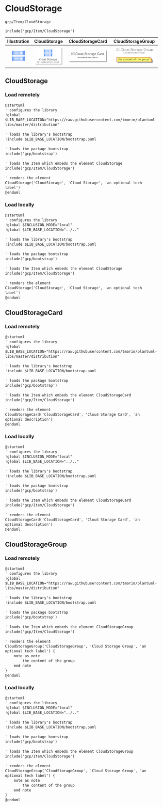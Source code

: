 # CloudStorage


```text
gcp/Item/CloudStorage
```

```text
include('gcp/Item/CloudStorage')
```



| Illustration | CloudStorage | CloudStorageCard | CloudStorageGroup |
| :---: | :---: | :---: | :---: |
| ![illustration for Illustration](../../gcp/Item/CloudStorage.png) | ![illustration for CloudStorage](../../gcp/Item/CloudStorage.Local.png) | ![illustration for CloudStorageCard](../../gcp/Item/CloudStorageCard.Local.png) | ![illustration for CloudStorageGroup](../../gcp/Item/CloudStorageGroup.Local.png) |




## CloudStorage

### Load remotely
```plantuml
@startuml
' configures the library
!global $LIB_BASE_LOCATION="https://raw.githubusercontent.com/tmorin/plantuml-libs/master/distribution"

' loads the library's bootstrap
!include $LIB_BASE_LOCATION/bootstrap.puml

' loads the package bootstrap
include('gcp/bootstrap')

' loads the Item which embeds the element CloudStorage
include('gcp/Item/CloudStorage')

' renders the element
CloudStorage('CloudStorage', 'Cloud Storage', 'an optional tech label')
@enduml
```

### Load locally
```plantuml
@startuml
' configures the library
!global $INCLUSION_MODE="local"
!global $LIB_BASE_LOCATION="../.."

' loads the library's bootstrap
!include $LIB_BASE_LOCATION/bootstrap.puml

' loads the package bootstrap
include('gcp/bootstrap')

' loads the Item which embeds the element CloudStorage
include('gcp/Item/CloudStorage')

' renders the element
CloudStorage('CloudStorage', 'Cloud Storage', 'an optional tech label')
@enduml
```

## CloudStorageCard

### Load remotely
```plantuml
@startuml
' configures the library
!global $LIB_BASE_LOCATION="https://raw.githubusercontent.com/tmorin/plantuml-libs/master/distribution"

' loads the library's bootstrap
!include $LIB_BASE_LOCATION/bootstrap.puml

' loads the package bootstrap
include('gcp/bootstrap')

' loads the Item which embeds the element CloudStorageCard
include('gcp/Item/CloudStorage')

' renders the element
CloudStorageCard('CloudStorageCard', 'Cloud Storage Card', 'an optional description')
@enduml
```

### Load locally
```plantuml
@startuml
' configures the library
!global $INCLUSION_MODE="local"
!global $LIB_BASE_LOCATION="../.."

' loads the library's bootstrap
!include $LIB_BASE_LOCATION/bootstrap.puml

' loads the package bootstrap
include('gcp/bootstrap')

' loads the Item which embeds the element CloudStorageCard
include('gcp/Item/CloudStorage')

' renders the element
CloudStorageCard('CloudStorageCard', 'Cloud Storage Card', 'an optional description')
@enduml
```

## CloudStorageGroup

### Load remotely
```plantuml
@startuml
' configures the library
!global $LIB_BASE_LOCATION="https://raw.githubusercontent.com/tmorin/plantuml-libs/master/distribution"

' loads the library's bootstrap
!include $LIB_BASE_LOCATION/bootstrap.puml

' loads the package bootstrap
include('gcp/bootstrap')

' loads the Item which embeds the element CloudStorageGroup
include('gcp/Item/CloudStorage')

' renders the element
CloudStorageGroup('CloudStorageGroup', 'Cloud Storage Group', 'an optional tech label') {
    note as note
        the content of the group
    end note
}
@enduml
```

### Load locally
```plantuml
@startuml
' configures the library
!global $INCLUSION_MODE="local"
!global $LIB_BASE_LOCATION="../.."

' loads the library's bootstrap
!include $LIB_BASE_LOCATION/bootstrap.puml

' loads the package bootstrap
include('gcp/bootstrap')

' loads the Item which embeds the element CloudStorageGroup
include('gcp/Item/CloudStorage')

' renders the element
CloudStorageGroup('CloudStorageGroup', 'Cloud Storage Group', 'an optional tech label') {
    note as note
        the content of the group
    end note
}
@enduml
```

